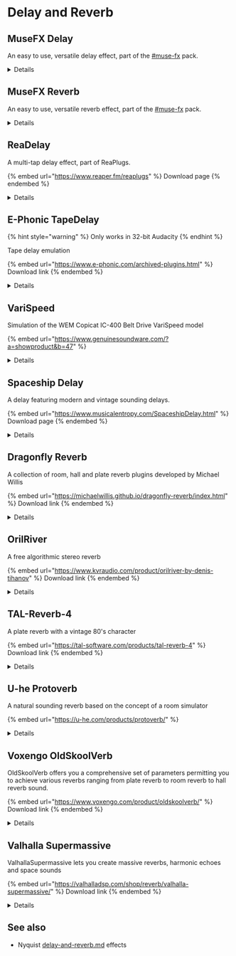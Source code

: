 # Delay and Reverb

## MuseFX Delay

An easy to use, versatile delay effect, part of the [#muse-fx](plugin-suites.md#muse-fx "mention") pack.

<details>

<summary>Details</summary>

See the pack for installation instructions.&#x20;

![](<../.gitbook/assets/image (1).png>)

</details>

## MuseFX Reverb

An easy to use, versatile reverb effect, part of the [#muse-fx](plugin-suites.md#muse-fx "mention") pack.

<details>

<summary>Details</summary>

See the pack for installation instructions.&#x20;

![](<../.gitbook/assets/image (3).png>)

</details>

## ReaDelay

A multi-tap delay effect, part of ReaPlugs.

{% embed url="https://www.reaper.fm/reaplugs" %}
Download page
{% endembed %}

<details>

<summary>Details</summary>

Copyright (C) 2006-2016, Cockos Incorporated VST PlugIn Technology by Steinberg Media Technologies GmbH

Information From the vendor:

* Multi-tap delay, no practical limit on tap count
* Up to 10 second delay per tap
* Tap lengths can be in time (s/ms) or quarter notes
* Feedback, LPF/HPF, resolution reduction per tap
* Stereo width per tap
* Volume/pan per tap

<img src="../.gitbook/assets/readelay.png" alt="" data-size="original">

</details>

## E-Phonic TapeDelay

{% hint style="warning" %}
Only works in 32-bit Audacity
{% endhint %}

Tape delay emulation&#x20;

{% embed url="https://www.e-phonic.com/archived-plugins.html" %}
Download link
{% endembed %}

<details>

<summary>Details</summary>

© 2019 E-Phonic

Features

* Up to 1 second delay
* High and low cut
* Add noise for self resonance

This plug-in is only available in 32-bit version

</details>

## VariSpeed

Simulation of the WEM Copicat IC-400 Belt Drive VariSpeed model

{% embed url="https://www.genuinesoundware.com/?a=showproduct&b=47" %}

<details>

<summary>Details</summary>

Copyright © GSi Genuine Soundware and Instruments

* It's a simulation of a tape delay built and marketed during the seventies, so don't expect high fidelity
* The tape produces hum and hiss, this can't be disabled
* It can easily reach a state of self-oscillation (when the feedback is too high) and distort the sound in a transistor-fashioned way
* It's also worth noticing that the real unit is way more aggressive when it comes to noise and distortion... we tried to keep it usable
* not to forget that the real unit can change sound and behavior in time, as the tape loop degrades itself until becoming unusable
* of course there's no host tempo sync
* since all imperfections have been simulated, you'll notice that the tape “slips” when the junction passes around the capstan, and you'll probably also notice that the tape speed isn't really stable
* the tone knob works reversed: turn clockwise to darken the sound

</details>

## Spaceship Delay

A delay featuring modern and vintage sounding delays.

{% embed url="https://www.musicalentropy.com/SpaceshipDelay.html" %}
Download page
{% endembed %}

<details>

<summary>Details</summary>

Copyright (C) Musical Entropy

Information from the developer website:

* **Three delay modes** : single, ping pong and dual / stereo.
* Standard delay effects controls such as the delay time in ms and in time subdivisions, the feedback (up to 110 % !), a tap tempo button etc.
* A modulation section acting on the delay times and the filter cutoff frequencies.
* An attack control allowing the user to feed the delay line only when the input volume is higher than a given threshold.
* A **spring reverb** modeled from a famous tape machine (not that one, another one).
* An advanced filtering section including standard lowpass and highpass filters, shelf filters, and the simulation of two famous synthesizer filters (not these ones either, other ones).
* A specific "modeling" section giving access to different kind of delay line and saturation colourations, featuring a bitcrusher and a tube preamp simulation.
* A "Freeze" switch which can be used for some creative effect or to transform the effect into a looper with high delay values.
* Post effects such as extra filters, a tremolo and a vintage phaser

</details>

## Dragonfly Reverb

A collection of room, hall and plate reverb plugins developed by Michael Willis

{% embed url="https://michaelwillis.github.io/dragonfly-reverb/index.html" %}
Download link
{% endembed %}

<details>

<summary>Details</summary>

Information from the developer website:

Dragonfly Room Reverb is a free stereo-to-stereo reverb effect. It has several different room presets, as well as a small number of hall presets and effect presets. It is based on ProG Reverb from Freeverb3VST, which uses Moorer's early reflection model and an implementation of Jon Dattorro's Progenitor Reverb algorithm.

![](<../.gitbook/assets/Dragonfly example.png>)

Dragonfly Hall Reverb is a free stereo-to-stereo reverb effect. It is primarily intended for use as a concert hall reverb. It also has numerous smaller presets representing rooms, studios, and chambers. It is based on Hibiki Reverb from Freeverb3VST, which uses Moorer's early reflection model and a modified FDN allpass Zita reverb.

![](<../.gitbook/assets/dragonfly hall example.png>)

Dragonfly Plate is a free mono-to-stereo reverb plugin based on [NVerb](http://freeverb3vst.osdn.jp/tutorial/tutorial\_vst\_nrev.shtml) and [STRev](http://freeverb3vst.osdn.jp/tutorial/tutorial\_vst\_strev.shtml) from Freeverb3 VST

![](<../.gitbook/assets/dragonfly plate example.png>)

</details>

## OrilRiver

A free algorithmic stereo reverb

{% embed url="https://www.kvraudio.com/product/orilriver-by-denis-tihanov" %}
Download link
{% endembed %}

<details>

<summary>Details</summary>

* 12 early reflections variations
* 5 reverb tail variations
* 3-band equalizer for the wet signal
* Sample Rate: from 44100 to 192000 Hz.
* Lots of presets

</details>

## TAL-Reverb-4

A plate reverb with a vintage 80's character

{% embed url="https://tal-software.com/products/tal-reverb-4" %}
Download link
{% endembed %}

<details>

<summary>Details</summary>

Information from the developer website:

* Modulated vintage reverb sound.
* Very diffuse sound.
* Fast build up time, also with long reverb sounds.
* Works on almost every audio material.
* Easy to use.
* Only stereo channels supported.

![](<../.gitbook/assets/TAL Reverb example.png>)

</details>

## U-he Protoverb

A natural sounding reverb based on the concept of a room simulator

{% embed url="https://u-he.com/products/protoverb/" %}

<details>

<summary>Details</summary>

Information from the developer website:

Protoverb is an experimental room simulator reverb. Most algorithmic reverbs try to avoid resonances or model the reflections of sound from a room’s walls. Protoverb does the opposite. It builds up as many room resonances as possible, modelling the body of air in the room. No need to modulate or colour the signal. The result is a very natural sounding reverberation with interesting characteristics:

Notes held for a longer time tend to build up resonance, as if the air takes a while to get excited Multiple instruments remain distinct, without disappearing in a wash When you play a short melody, the room seems to repeat a ghost echo of that melody These properties are found in churches and large halls, but are rarely in conventional algorithmic reverbs.

To achieve this, Protoverb works with many parallel, serial and networked delays. With such a structure, no mathematical formula can make it sound right, it is down to trial and error (and luck) using random values. Protoverb generates random delay line lengths, networks and feedback strategies.

![](<../.gitbook/assets/protoverb example.png>)

</details>

## Voxengo OldSkoolVerb

OldSkoolVerb offers you a comprehensive set of parameters permitting you to achieve various reverbs ranging from plate reverb to room reverb to hall reverb sound.

{% embed url="https://www.voxengo.com/product/oldskoolverb/" %}
Download link
{% endembed %}

<details>

<summary>Details</summary>

Information from the developer website:

* Plate, room, and hall reverbs
* 5 reverb modes
* Reverb mode editor
* Stereo processing
* 64-bit floating point processing
* Preset manager
* Undo/redo history
* A/B comparisons
* Contextual hint messages
* All sample rates support
* Zero processing latency
* User interface color schemes
* Resizable user interface
* Retina and HighDPI support

</details>

## Valhalla Supermassive

ValhallaSupermassive lets you create massive reverbs, harmonic echoes and space sounds

{% embed url="https://valhalladsp.com/shop/reverb/valhalla-supermassive/" %}
Download link
{% endembed %}

<details>

<summary>Details</summary>

Information from the developer website:

ValhallaSupermassive is based around feedback delay networks. The individual delays can have up to 2 second of delay time, with user control over the delay lengths, the feedback, how the delays mix with each other, and the modulation rate and depth of the delays. The sonic results range from choruses and flangers, to echoes that fade in and out over time, to massive lush reverbs, and onwards to weird spatial effects that have to be heard to be believed.

</details>

## See also

* Nyquist [delay-and-reverb.md](../nyquist-plugins/effect-plugins/delay-and-reverb.md "mention") effects
